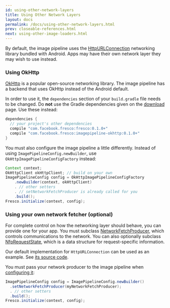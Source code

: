 ```yaml
---
id: using-other-network-layers
title: Using Other Network Layers
layout: docs
permalink: /docs/using-other-network-layers.html
prev: closeable-references.html
next: using-other-image-loaders.html
---
```


By default, the image pipeline uses the [HttpURLConnection](https://developer.android.com/training/basics/network-ops/connecting.html) networking library bundled with Android. Apps may have their own network layer they may wish to use instead.

### Using OkHttp

[OkHttp](http://square.github.io/okhttp) is a popular open-source networking library. The image pipeline has a backend that uses OkHttp instead of the Android default.

In order to use it, the `dependencies` section of your `build.gradle` file needs to be changed. Do **not** use the Gradle dependencies given on the [download](download-fresco.html) page. Use these instead:

```groovy
dependencies {
  // your project's other dependencies
  compile "com.facebook.fresco:fresco:0.1.0+"
  compile "com.facebook.fresco:imagepipeline-okhttp:0.1.0+"
}
```

You must also configure the image pipeline a little differently. Instead of using `ImagePipelineConfig.newBuilder`, use `OkHttpImagePipelineConfigFactory` instead:

```java
Context context;
OkHttpClient okHttpClient; // build on your own
ImagePipelineConfig config = OkHttpImagePipelineConfigFactory
    .newBuilder(context, okHttpClient)
    . // other setters
    . // setNetworkFetchProducer is already called for you
    .build();
Fresco.initialize(context, config);
```    


### Using your own network fetcher (optional)

For complete control on how the networking layer should behave, you can provide one for your app. You must subclass [NetworkFetchProducer](../javadoc/reference/com/facebook/imagepipeline/producers/NetworkFetchProducer.html), which controls communications to the network. You can also optionally subclass [NfpRequestState](../javadoc/reference/com/facebook/imagepipeline/producers/NfpRequestState.html), which is a data structure for request-specific information.

Our default implementation for `HttpURLConnection` can be used as an example. See [its source code](https://github.com/facebook/fresco/blob/master/imagepipeline/src/main/java/com/facebook/imagepipeline/producers/HttpURLConnectionNetworkFetchProducer.java).

You must pass your network producer to the image pipeline when [configuring it](configuring-image-pipeline.html):

```java
ImagePipelineConfig config = ImagePipelineConfig.newBuilder()
  .setNetworkFetchProducer(myNetworkFetchProducer);
  . // other setters
  .build();
Fresco.initialize(context, config);
```
